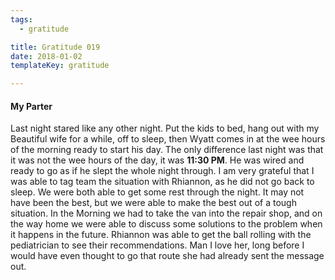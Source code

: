```yaml
---
tags:
  - gratitude

title: Gratitude 019
date: 2018-01-02
templateKey: gratitude

---
```


#### My Parter

Last night stared like any other night. Put the kids to bed, hang out with my Beautiful wife for a while, off to sleep, then Wyatt comes in at the wee hours of the morning ready to start his day.  The only difference last night was that it was not the wee hours of the day, it was **11:30 PM**.  He was wired and ready to go as if he slept the whole night through.  I am very grateful that I was able to tag team the situation with Rhiannon, as he did not go back to sleep.  We were both able to get some rest through the night.  It may not have been the best, but we were able to make the best out of a tough situation.  In the Morning we had to take the van into the repair shop, and on the way home we were able to discuss some solutions to the problem when it happens in the future.  Rhiannon was able to get the ball rolling with the pediatrician to see their recommendations.  Man I love her, long before I would have even thought to go that route she had already sent the message out.
